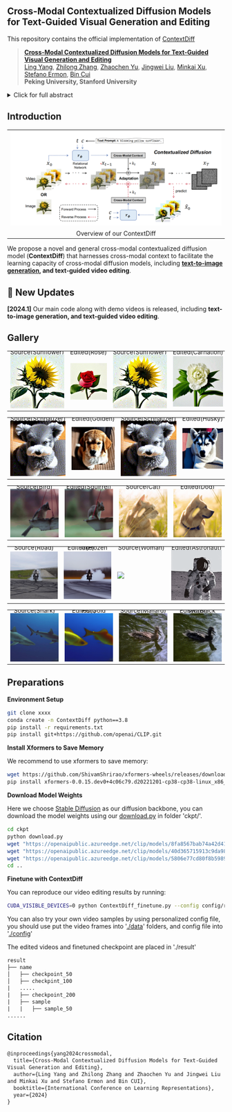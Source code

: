 ## Cross-Modal Contextualized Diffusion Models for Text-Guided Visual Generation and Editing

This repository contains the official implementation of  [ContextDiff](https://openreview.net/forum?id=nFMS6wF2xq)

>[**Cross-Modal Contextualized Diffusion Models for Text-Guided Visual Generation and Editing**](https://openreview.net/forum?id=nFMS6wF2xq)    
>[Ling Yang](https://yangling0818.github.io/), 
>[Zhilong Zhang](),
>[Zhaochen Yu](https://github.com/BitCodingWalkin), 
>[Jingwei Liu](),
>[Minkai Xu](https://minkaixu.com/),
>[Stefano Ermon](https://cs.stanford.edu/~ermon/), 
>[Bin Cui](https://cuibinpku.github.io/) 
<br>**Peking University, Stanford University**<br>

<details>
    <summary>Click for full abstract</summary>
    Conditional diffusion models have exhibited superior performance in high-fidelity
text-guided visual generation and editing. Nevertheless, prevailing text-guided visual diffusion models primarily focus on incorporating text-visual relationships
exclusively into the reverse process, often disregarding their relevance in the forward process. This inconsistency between forward and reverse processes may
limit the precise conveyance of textual semantics in visual synthesis results. To
address this issue, we propose a novel and general contextualized diffusion model
(ContextDiff) by incorporating the cross-modal context encompassing interactions and alignments between text condition and visual sample into forward and
reverse processes. We propagate this context to all timesteps in the two processes
to adapt their trajectories, thereby facilitating cross-modal conditional modeling.
We generalize our contextualized diffusion to both DDPMs and DDIMs with theoretical derivations, and demonstrate the effectiveness of our model in evaluations
with two challenging tasks: text-to-image generation, and text-to-video editing.
In each task, our ContextDiff achieves new state-of-the-art performance, significantly enhancing the semantic alignment between text condition and generated
samples, as evidenced by quantitative and qualitative evaluations.
</details>

## Introduction

<table class="center">
    <tr>
    <td width=100% style="border: none"><img src="figs/Illustration.png" style="width:100%"></td>
    </tr>
    <tr>
    <td width="100%" style="border: none; text-align: center; word-wrap: break-word">Overview of our ContextDiff
</td>
  </tr>
</table>

We propose a novel and general cross-modal contextualized diffusion model (**ContextDiff**) that harnesses cross-modal context to facilitate the learning capacity of cross-modal diffusion models, including **[text-to-image generation](./ContextDiff_image), and text-guided video editing**.

## 🚩 New Updates 

**[2024.1]** Our main code along with demo videos is released, including **text-to-image generation, and text-guided video editing**.

## Gallery

<table class="center">
        <tr style="line-height: 0">
    <td width=25% style="border: none; text-align: center">Source(Sunflower)</td>
    <td width=25% style="border: none; text-align: center">Edited(Rose)</td>
    <td width=25% style="border: none; text-align: center">Source(Sunflower)</td>
    <td width=25% style="border: none; text-align: center">Edited(Carnation)</td>
    </tr>
    <tr>
    <td width=25% style="border: none"><img src="figs/demo/sunflower.gif" style="width:100%"></td>
    <td width=25% style="border: none"><img src="figs/demo/rose.gif" style="width:100%"></td>
    <td width=25% style="border: none"><img src="figs/demo/sunflower.gif" style="width:100%"></td>
    <td width=25% style="border: none"><img src="figs/demo/carnation.gif" style="width:100%"></td>
    </tr>
</table>

<table class="center">
        <tr style="line-height: 0">
    <td width=25% style="border: none; text-align: center">Source(Schnauzer)</td>
    <td width=25% style="border: none; text-align: center">Edited(Golden)</td>
    <td width=25% style="border: none; text-align: center">Source(Schnauzer)</td>
    <td width=25% style="border: none; text-align: center">Edited(Husky)</td>
    </tr>
    <tr>
    <td width=25% style="border: none"><img src="figs/demo/dog.gif" style="width:100%"></td>
    <td width=25% style="border: none"><img src="figs/demo/golden.gif" style="width:100%"></td>
    <td width=25% style="border: none"><img src="figs/demo/dog.gif" style="width:100%"></td>
    <td width=25% style="border: none"><img src="figs/demo/husky.gif" style="width:100%"></td>
    </tr>
</table>
<table class="center">
        <tr style="line-height: 0">
    <td width=25% style="border: none; text-align: center">Source(Bird)</td>
    <td width=25% style="border: none; text-align: center">Edited(Squirrel)</td>
    <td width=25% style="border: none; text-align: center">Source(Cat)</td>
    <td width=25% style="border: none; text-align: center">Edited(Dog)</td>
    </tr>
    <tr>
    <td width=25% style="border: none"><img src="figs/demo/bird.gif" style="width:100%"></td>
    <td width=25% style="border: none"><img src="figs/demo/squirrel.gif" style="width:100%"></td>
    <td width=25% style="border: none"><img src="figs/demo/cat.gif" style="width:100%"></td>
    <td width=25% style="border: none"><img src="figs/demo/yellowdog.gif" style="width:100%"></td>
    </tr>
</table>

<table class="center">
        <tr style="line-height: 0">
    <td width=25% style="border: none; text-align: center">Source(Road)</td>
    <td width=25% style="border: none; text-align: center">Edited(Frozen lake)</td>
    <td width=25% style="border: none; text-align: center">Source(Woman)</td>
    <td width=25% style="border: none; text-align: center">Edited(Astronaut)</td>
    </tr>
    <tr>
    <td width=25% style="border: none"><img src="figs/demo/motor.gif" style="width:100%"></td>
    <td width=25% style="border: none"><img src="figs/demo/ice.gif" style="width:100%"></td>
    <td width=25% style="border: none"><img src="figs/demo/woman.gif" style="width:100%"></td>
    <td width=25% style="border: none"><img src="figs/demo/astronaut.gif" style="width:100%"></td>
    </tr>
</table>

<table class="center">
        <tr style="line-height: 0">
    <td width=25% style="border: none; text-align: center">Source(Shark)</td>
    <td width=25% style="border: none; text-align: center">Edited(Gold Fish)</td>
    <td width=25% style="border: none; text-align: center">Source(Mallard)</td>
    <td width=25% style="border: none; text-align: center">Edited(Black swam)</td>
    </tr>
    <tr>
    <td width=25% style="border: none"><img src="figs/demo/shark.gif" style="width:100%"></td>
    <td width=25% style="border: none"><img src="figs/demo/goldfish.gif" style="width:100%"></td>
    <td width=25% style="border: none"><img src="figs/demo/duck.gif" style="width:100%"></td>
    <td width=25% style="border: none"><img src="figs/demo/blackswan.gif" style="width:100%"></td>
    </tr>
</table>

## Preparations

**Environment Setup**

```bash
git clone xxxx
conda create -n ContextDiff python==3.8
pip install -r requirements.txt
pip install git+https://github.com/openai/CLIP.git
```

**Install Xformers to Save Memory**

We recommend to use xformers to save memory:

```bash
wget https://github.com/ShivamShrirao/xformers-wheels/releases/download/4c06c79/xformers-0.0.15.dev0+4c06c79.d20221201-cp38-cp38-linux_x86_64.whl
pip install xformers-0.0.15.dev0+4c06c79.d20221201-cp38-cp38-linux_x86_64.whl
```

**Download Model Weights**

Here we choose [Stable Diffusion](https://arxiv.org/abs/2112.10752) as our diffusion backbone, you can download the model weights using our [download.py](ckpt/download.py) in folder 'ckpt/'. 

```bash
cd ckpt
python download.py 
wget "https://openaipublic.azureedge.net/clip/models/8fa8567bab74a42d41c5915025a8e4538c3bdbe8804a470a72f30b0d94fab599/RN101.pt"
wget "https://openaipublic.azureedge.net/clip/models/40d365715913c9da98579312b702a82c18be219cc2a73407c4526f58eba950af/ViT-B-32.pt"
wget "https://openaipublic.azureedge.net/clip/models/5806e77cd80f8b59890b7e101eabd078d9fb84e6937f9e85e4ecb61988df416f/ViT-B-16.pt"
cd ..
```

**Finetune with ContextDiff**

You can reproduce our video editing results by running:

```bash
CUDA_VISIBLE_DEVICES=0 python ContextDiff_finetune.py --config config/rose.yaml
```

You can also try your own video samples by using personalized config file, you should use put the video frames into '[./data](./data)' folders, and config file into '[./config](./config)'

The edited videos and finetuned checkpoint are placed in './result'

```
result
├── name
│   ├── checkpoint_50
│   ├── checkpint_100
|   .....
|   ├── checkpoint_200 
|   ├── sample
|   |   ├── sample_50
......
```



## Citation
```
@inproceedings{yang2024crossmodal,
  title={Cross-Modal Contextualized Diffusion Models for Text-Guided Visual Generation and Editing},
  author={Ling Yang and Zhilong Zhang and Zhaochen Yu and Jingwei Liu and Minkai Xu and Stefano Ermon and Bin CUI},
  booktitle={International Conference on Learning Representations},
  year={2024}
}
```

